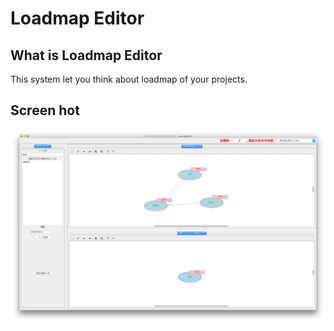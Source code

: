 # Loadmap Editor

## What is Loadmap Editor

This system let you think about loadmap of your projects.


## Screen hot

![](./README/screenshot.png)
